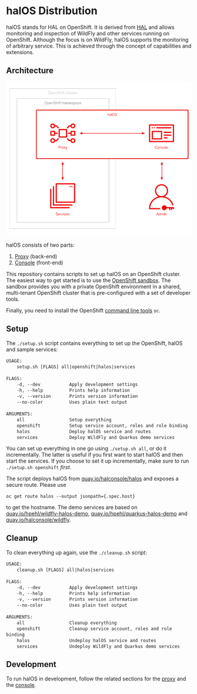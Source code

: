 # halOS Distribution

halOS stands for HAL on OpenShift. It is derived from [HAL](https://hal.github.io/) and allows monitoring and inspection of WildFly and other services running on OpenShift. Although the focus is on WildFly, halOS supports the monitoring of arbitrary service. This is achieved through the concept of capabilities and extensions.

## Architecture

![halos](halos.png)

halOS consists of two parts:

1. [Proxy](https://github.com/hal/halos-proxy) (back-end)
2. [Console](https://github.com/hal/halos-console) (front-end)

This repository contains scripts to set up halOS on an OpenShift cluster. The easiest way to get started is to use the [OpenShift sandbox](https://developers.redhat.com/developer-sandbox). The sandbox provides you with a private OpenShift environment in a shared, multi-tenant OpenShift cluster that is pre-configured with a set of developer tools.

Finally, you need to install the OpenShift [command line tools](https://docs.openshift.com/container-platform/latest/cli_reference/openshift_cli/getting-started-cli.html) `oc`.

## Setup

The `./setup.sh` script contains everything to set up the OpenShift, halOS and sample services: 

```shell
USAGE:
    setup.sh [FLAGS] all|openshift|halos|services

FLAGS:
    -d, --dev           Apply development settings
    -h, --help          Prints help information
    -v, --version       Prints version information
    --no-color          Uses plain text output

ARGUMENTS:
    all                 Setup everything
    openshift           Setup service account, roles and role binding
    halos               Deploy halOS service and routes
    services            Deploy WildFly and Quarkus demo services
```

You can set up everything in one go using `./setup.sh all`, or do it incrementally. The latter is useful if you first want to start halOS and then start the services. If you choose to set it up incrementally, make sure to run `./setup.sh openshift` *first*. 

The script deploys halOS from [quay.io/halconsole/halos](https://quay.io/repository/halconsole/halos) and exposes a secure route. Please use 

```shell
oc get route halos --output jsonpath={.spec.host} 
```

to get the hostname. The demo services are based on [quay.io/hpehl/wildfly-halos-demo](https://quay.io/repository/hpehl/wildfly-halos-demo), [quay.io/hpehl/quarkus-halos-demo](https://quay.io/repository/hpehl/quarkus-halos-demo) and [quay.io/halconsole/wildfly](https://quay.io/repository/halconsole/wildfly).

## Cleanup

To clean everything up again, use the `./cleanup.sh` script:

```shell
USAGE:
    cleanup.sh [FLAGS] all|halos|services

FLAGS:
    -d, --dev           Apply development settings
    -h, --help          Prints help information
    -v, --version       Prints version information
    --no-color          Uses plain text output

ARGUMENTS:
    all                 Cleanup everything
    openshift           Cleanup service account, roles and role binding
    halos               Undeploy halOS service and routes
    services            Undeploy WildFly and Quarkus demo services
```

## Development

To run halOS in development, follow the related sections for the [proxy](https://github.com/hal/halos-proxy#development) and the [console](https://github.com/hal/halos-console#development).  
